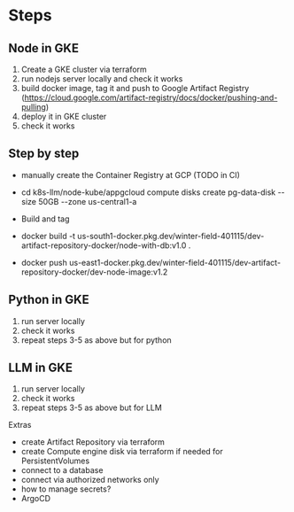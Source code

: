 # Steps

## Node in GKE
1. Create a GKE cluster via terraform
2. run nodejs server locally and check it works
3. build docker image, tag it and push to Google Artifact Registry (https://cloud.google.com/artifact-registry/docs/docker/pushing-and-pulling)
4. deploy it in GKE cluster
5. check it works

## Step by step

* manually create the Container Registry at GCP (TODO in CI)
* cd k8s-llm/node-kube/appgcloud compute disks create pg-data-disk --size 50GB --zone us-central1-a
* Build and tag
* docker build -t us-south1-docker.pkg.dev/winter-field-401115/dev-artifact-repository-docker/node-with-db:v1.0 .

* docker push us-east1-docker.pkg.dev/winter-field-401115/dev-artifact-repository-docker/dev-node-image:v1.2


## Python in GKE
1. run server locally
2. check it works
3. repeat steps 3-5 as above but for python

## LLM in GKE
1. run server locally
2. check it works
3. repeat steps 3-5 as above but for LLM

Extras
- create Artifact Repository via terraform
- create Compute engine disk via terraform if needed for PersistentVolumes
- connect to a database
- connect via authorized networks only
- how to manage secrets?
- ArgoCD



